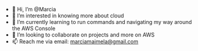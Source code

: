 - 👋 Hi, I’m @Marcia 
- 👀 I’m interested in knowing more about cloud
- 🌱 I’m currently learning to run commands and navigating my way around the AWS Console
- 💞️ I’m looking to collaborate on projects and more on AWS
- 📫 Reach me via email: marciamaimela@gmail.com

<!---
Marcia1080/Marcia1080 is a ✨ special ✨ repository because its `README.md` (this file) appears on your GitHub profile.
You can click the Preview link to take a look at your changes.
--->
